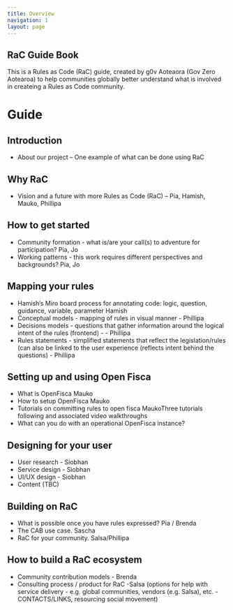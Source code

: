 ```yaml
---
title: Overview
navigation: 1
layout: page
---
```


## RaC Guide Book 

This is a Rules as Code (RaC) guide, created by g0v Aoteaora (Gov Zero Aotearoa) to help communities globally better understand what is involved in createing a Rules as Code community. 

# Guide 

## Introduction 

* About our project – One example of what can be done using RaC

## Why RaC

* Vision and a future with more Rules as Code (RaC) – Pia, Hamish, Mauko, Phillipa

## How to get started

* Community formation - what is/are your call(s) to adventure for participation? Pia, Jo
* Working patterns - this work requires different perspectives and backgrounds? Pia, Jo

## Mapping your rules

* Hamish’s Miro board process for annotating code: logic, question, guidance, variable, parameter Hamish
* Conceptual models - mapping of rules in visual manner - Phillipa
* Decisions models - questions that gather information around the logical intent of the rules (frontend) - - Phillipa
* Rules statements - simplified statements that reflect the legislation/rules (can also be linked to the user experience (reflects intent behind the questions) - Phillipa

## Setting up and using Open Fisca

* What is OpenFisca Mauko
* How to setup OpenFisca Mauko
* Tutorials on committing rules to open fisca MaukoThree tutorials following and associated video walkthroughs
* What can you do with an operational OpenFisca instance?

## Designing for your user

* User research - Siobhan
* Service design - Siobhan
* UI/UX design - Siobhan
* Content (TBC)

## Building on RaC

* What is possible once you have rules expressed? Pia / Brenda
* The CAB use case. Sascha
* RaC for your community. Salsa/Phillipa

## How to build a RaC ecosystem

* Community contribution models - Brenda
* Consulting process / product for RaC -Salsa (options for help with service delivery - e.g. global communities, vendors (e.g. Salsa), etc. - CONTACTS/LINKS, resourcing social movement)
